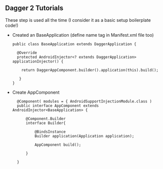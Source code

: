 ## Dagger 2 Tutorials

These step is used all the time (I consider it as a basic setup boilerplate code!)

- Created an BaseApplication   (define name tag in Manifest.xml file too)

      public class BaseApplication extends DaggerApplication {
      
        @Override
        protected AndroidInjector<? extends DaggerApplication> applicationInjector() {

          return DaggerAppComponent.builder().application(this).build();

         }
      }
      
- Create AppComponent

        @Component( modules = { AndroidSupportInjectionModule.class )
        public interface AppComponent extends AndroidInjector<BaseApplication> {

            @Component.Builder
            interface Builder{

                @BindsInstance
                Builder application(Application application);

                AppComponent build();

            }

        }



